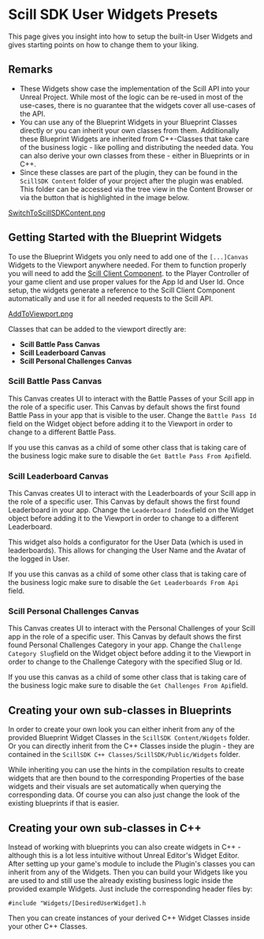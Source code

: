 # Scill SDK User Widgets Presets

This page gives you insight into how to setup the built-in User Widgets and gives starting points on how to change them to your liking.

## Remarks

- These Widgets show case the implementation of the Scill API into your Unreal Project. While most of the logic can be re-used in most of the use-cases, there is no guarantee that the widgets cover all use-cases of the API.
- You can use any of the Blueprint Widgets in your Blueprint Classes directly or you can inherit your own classes from them. Additionally these Blueprint Widgets are inherited from C++-Classes that take care of the business logic - like polling and distributing the needed data. You can also derive your own classes from these - either in Blueprints or in C++.
- Since these classes are part of the plugin, they can be found in the `ScillSDK Content` folder of your project after the plugin was enabled. This folder can be accessed via the tree view in the Content Browser or via the button that is highlighted in the image below.

[SwitchToScillSDKContent.png](/Documentation/attachments/SwitchToScillSDKContent.png)

## Getting Started with the Blueprint Widgets

To use the Blueprint Widgets you only need to add one of the `[...]Canvas` Widgets to the Viewport anywhere needed. For them to function properly you will need to add the [Scill Client Component](/Documentation/Blueprints#scill-client-component). to the Player Controller of your game client and use proper values for the App Id and User Id. Once setup, the widgets generate a reference to the Scill Client Component automatically and use it for all needed requests to the Scill API.

[AddToViewport.png](/Documentation/attachments/AddToViewport.png)

Classes that can be added to the viewport directly are:

- **Scill Battle Pass Canvas**
- **Scill Leaderboard Canvas**
- **Scill Personal Challenges Canvas**

### Scill Battle Pass Canvas

This Canvas creates UI to interact with the Battle Passes of your Scill app in the role of a specific user. This Canvas by default shows the first found Battle Pass in your app that is visible to the user. Change the `Battle Pass Id` field on the Widget object before adding it to the Viewport in order to change to a different Battle Pass.

If you use this canvas as a child of some other class that is taking care of the business logic make sure to disable the `Get Battle Pass From Api`field.

### Scill Leaderboard Canvas

This Canvas creates UI to interact with the Leaderboards of your Scill app in the role of a specific user. This Canvas by default shows the first found Leaderboard in your app. Change the `Leaderboard Index`field on the Widget object before adding it to the Viewport in order to change to a different Leaderboard.

This widget also holds a configurator for the User Data (which is used in leaderboards). This allows for changing the User Name and the Avatar of the logged in User.

If you use this canvas as a child of some other class that is taking care of the business logic make sure to disable the `Get Leaderboards From Api` field.

### Scill Personal Challenges Canvas

This Canvas creates UI to interact with the Personal Challenges of your Scill app in the role of a specific user. This Canvas by default shows the first found Personal Challenges Category in your app. Change the `Challenge Category Slug`field on the Widget object before adding it to the Viewport in order to change to the Challenge Category with the specified Slug or Id.

If you use this canvas as a child of some other class that is taking care of the business logic make sure to disable the `Get Challenges From Api`field.

## Creating your own sub-classes in Blueprints

In order to create your own look you can either inherit from any of the provided Blueprint Widget Classes in the `ScillSDK Content/Widgets` folder. Or you can directly inherit from the C++ Classes inside the plugin - they are contained in the `ScillSDK C++ Classes/ScillSDK/Public/Widgets` folder.

While inheriting you can use the hints in the compilation results to create widgets that are then bound to the corresponding Properties of the base widgets and their visuals are set automatically when querying the corresponding data. Of course you can also just change the look of the existing blueprints if that is easier.

## Creating your own sub-classes in C++

Instead of working with blueprints you can also create widgets in C++ - although this is a lot less intuitive without Unreal Editor's Widget Editor. After setting up your game's module to include the Plugin's classes you can inherit from any of the Widgets. Then you can build your Widgets like you are used to and still use the already existing business logic inside the provided example Widgets. Just include the corresponding header files by:

`#include "Widgets/[DesiredUserWidget].h`

Then you can create instances of your derived C++ Widget Classes inside your other C++ Classes.
